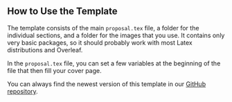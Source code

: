 ## How to Use the Template
The template consists of the main `proposal.tex` file, a folder for the individual sections, and a folder for the images that you use.
It contains only very basic packages, so it should probably work with most Latex distributions and Overleaf.

In the `proposal.tex` file, you can set a few variables at the beginning of the file that then fill your cover page.

You can always find the newest version of this template in our [GitHub repository](https://github.com/hossainlab/research-proposal-template).

